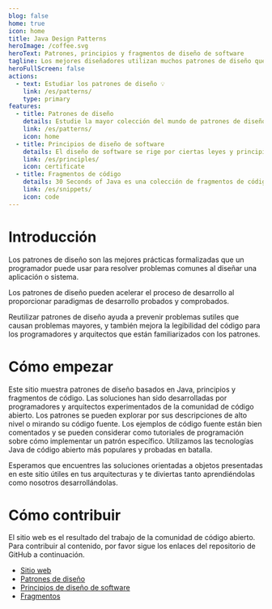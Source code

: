 ```yaml
---
blog: false
home: true
icon: home
title: Java Design Patterns
heroImage: /coffee.svg
heroText: Patrones, principios y fragmentos de diseño de software
tagline: Los mejores diseñadores utilizan muchos patrones de diseño que encajan y se entrelazan para producir un todo mayor --Erich Gamma
heroFullScreen: false
actions:
  - text: Estudiar los patrones de diseño 💡
    link: /es/patterns/
    type: primary
features:
  - title: Patrones de diseño
    details: Estudie la mayor colección del mundo de patrones de diseño de software implementados en Java.
    link: /es/patterns/
    icon: home
  - title: Principios de diseño de software
    details: El diseño de software se rige por ciertas leyes y principios universales.
    link: /es/principles/
    icon: certificate
  - title: Fragmentos de código
    details: 30 Seconds of Java es una colección de fragmentos de código reutilizables, probados y compatibles con Java 17 que se pueden copiar y pegar y que se pueden entender en 30 segundos o menos.
    link: /es/snippets/
    icon: code
---
```


# Introducción

Los patrones de diseño son las mejores prácticas formalizadas que un programador puede usar para resolver problemas
comunes al diseñar una aplicación o sistema.

Los patrones de diseño pueden acelerar el proceso de desarrollo al proporcionar paradigmas de desarrollo probados y
comprobados.

Reutilizar patrones de diseño ayuda a prevenir problemas sutiles que causan problemas mayores, y también mejora la
legibilidad del código para los programadores y arquitectos que están familiarizados con los patrones.

# Cómo empezar

Este sitio muestra patrones de diseño basados en Java, principios y fragmentos de código. Las soluciones han sido
desarrolladas por programadores y arquitectos experimentados de la comunidad de código abierto. Los patrones se pueden
explorar por sus descripciones de alto nivel o mirando su código fuente. Los ejemplos de código fuente están bien
comentados y se pueden considerar como tutoriales de programación sobre cómo implementar un patrón específico.
Utilizamos las tecnologías Java de código abierto más populares y probadas en batalla.

Esperamos que encuentres las soluciones orientadas a objetos presentadas en este sitio útiles en tus arquitecturas y te
diviertas tanto aprendiéndolas como nosotros desarrollándolas.

# Cómo contribuir

El sitio web es el resultado del trabajo de la comunidad de código abierto. Para contribuir al contenido, por favor
sigue los enlaces del repositorio de GitHub a continuación.

- [Sitio web](https://github.com/iluwatar/java-design-patterns-vuepress-web)
- [Patrones de diseño](https://github.com/iluwatar/java-design-patterns)
- [Principios de diseño de software](https://github.com/iluwatar/programming-principles)
- [Fragmentos](https://github.com/iluwatar/30-seconds-of-java)

